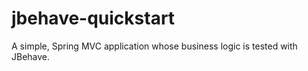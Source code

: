jbehave-quickstart
==================

A simple, Spring MVC application whose business logic is tested with JBehave.
